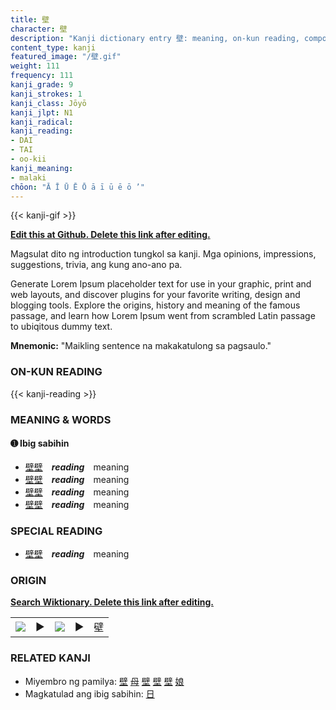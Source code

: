 ```yaml
---
title: 壁
character: 壁
description: "Kanji dictionary entry 壁: meaning, on-kun reading, compounds, origin, related kanji"
content_type: kanji
featured_image: "/壁.gif"
weight: 111
frequency: 111
kanji_grade: 9
kanji_strokes: 1
kanji_class: Jōyō
kanji_jlpt: N1
kanji_radical: 
kanji_reading: 
- DAI
- TAI
- oo-kii
kanji_meaning:
- malaki
chōon: "Ā Ī Ū Ē Ō ā ī ū ē ō ’"
---
```

[//]: # (Don't edit the line below. Kanji animated GIF code is automatically generated.)
{{< kanji-gif >}}

[//]: # (Edit below this line.)

**[Edit this at Github. Delete this link after editing.](https://github.com/tim0g/tim/tree/main/content/kanji/壁/index.md)**

Magsulat dito ng introduction tungkol sa kanji. Mga opinions, impressions, suggestions, trivia, ang kung ano-ano pa.

Generate Lorem Ipsum placeholder text for use in your graphic, print and web layouts, and discover plugins for your favorite writing, design and blogging tools. Explore the origins, history and meaning of the famous passage, and learn how Lorem Ipsum went from scrambled Latin passage to ubiqitous dummy text.
 
**Mnemonic:** "Maikling sentence na makakatulong sa pagsaulo."

### ON-KUN READING

[//]: # (Don't edit the line below. ON-KUN READING code is automatically generated.)
{{< kanji-reading >}}

### MEANING & WORDS

#### ➊ **Ibig sabihin**
  - [壁](../壁)[壁](../壁)　***reading***　meaning
  - [壁](../壁)[壁](../壁)　***reading***　meaning
  - [壁](../壁)[壁](../壁)　***reading***　meaning
  - [壁](../壁)[壁](../壁)　***reading***　meaning

### SPECIAL READING
  - [壁](../壁)[壁](../壁)　***reading***　meaning

### ORIGIN

**[Search Wiktionary. Delete this link after editing.](https://wiktionary.org/wiki/壁)**
<table class="kanji-table"><tr><td>
<img src="60px-壁-bronze.svg.png">
</td><td>▶</td><td>
<img src="60px-壁-oracle.svg.png">
</td><td>▶</td>
<td class="kanji-origin">壁</td>
</tr></table>

### RELATED KANJI
- Miyembro ng pamilya: [壁](../壁) [母](../母) [壁](../壁) [壁](../壁) [壁](../壁) [娘](../娘)
- Magkatulad ang ibig sabihin: [日](../日)
